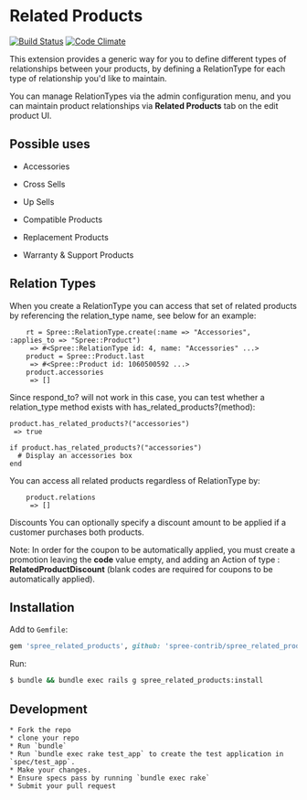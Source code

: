 Related Products
================

[![Build Status](https://travis-ci.org/spree-contrib/spree_related_products.svg?branch=2-2-stable)](https://travis-ci.org/spree-contrib/spree_related_products)
[![Code Climate](https://codeclimate.com/github/spree-contrib/spree_related_products/badges/gpa.svg)](https://codeclimate.com/github/spree-contrib/spree_related_products)

This extension provides a generic way for you to define different types of relationships between your products, by defining a RelationType for each type of relationship you'd like to maintain.

You can manage RelationTypes via the admin configuration menu, and you can maintain product relationships via __Related Products__ tab on the edit product UI.

Possible uses
-------------

* Accessories

* Cross Sells

* Up Sells

* Compatible Products

* Replacement Products

* Warranty & Support Products

Relation Types
--------------
When you create a RelationType you can access that set of related products by referencing the relation_type name, see below for an example:

        rt = Spree::RelationType.create(:name => "Accessories", :applies_to => "Spree::Product")
         => #<Spree::RelationType id: 4, name: "Accessories" ...>
        product = Spree::Product.last
         => #<Spree::Product id: 1060500592 ...>
        product.accessories
         => []

Since respond_to? will not work in this case, you can test whether a relation_type method exists with has_related_products?(method):

	product.has_related_products?("accessories")
	 => true

	if product.has_related_products?("accessories")
	  # Display an accessories box
	end

You can access all related products regardless of RelationType by:

        product.relations
         => []

Discounts
You can optionally specify a discount amount to be applied if a customer purchases both products.

Note: In order for the coupon to be automatically applied, you must create a promotion leaving the __code__ value empty, and adding an Action of type : __RelatedProductDiscount__  (blank codes are required for coupons to be automatically applied).

Installation
------------

Add to `Gemfile`:
```ruby
gem 'spree_related_products', github: 'spree-contrib/spree_related_products', branch: '2-2-stable'
```
Run:
```sh
$ bundle && bundle exec rails g spree_related_products:install
```

Development
-----------

    * Fork the repo
    * clone your repo
    * Run `bundle`
    * Run `bundle exec rake test_app` to create the test application in `spec/test_app`.
    * Make your changes.
    * Ensure specs pass by running `bundle exec rake`
    * Submit your pull request
